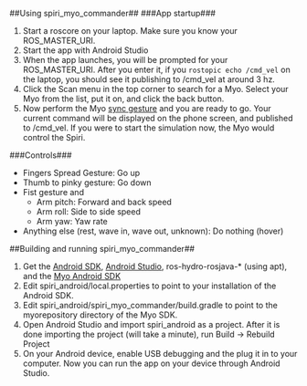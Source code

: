 ##Using spiri_myo_commander##
###App startup###
1. Start a roscore on your laptop. Make sure you know your ROS_MASTER_URI.
2. Start the app with Android Studio
3. When the app launches, you will be prompted for your ROS_MASTER_URI. After you enter it, if you ```rostopic echo /cmd_vel``` on the laptop, you should see it publishing to /cmd_vel at around 3 hz.
4. Click the Scan menu in the top corner to search for a Myo. Select your Myo from the list, put it on, and click the back button.
5. Now perform the Myo [sync gesture](https://support.getmyo.com/hc/en-us/articles/200755509-How-to-perform-the-sync-gesture) and you are ready to go. Your current command will be displayed on the phone screen, and published to /cmd_vel. If you were to start the simulation now, the Myo would control the Spiri.

###Controls###
* Fingers Spread Gesture: Go up
* Thumb to pinky gesture: Go down
* Fist gesture and
    * Arm pitch: Forward and back speed
    * Arm roll: Side to side speed
    * Arm yaw: Yaw rate
* Anything else (rest, wave in, wave out, unknown): Do nothing (hover)


##Building and running spiri_myo_commander##
1. Get the [Android SDK](https://developer.android.com/sdk/index.html?hl=i), [Android Studio](https://developer.android.com/sdk/installing/studio.html), ros-hydro-rosjava-* (using apt), and the [Myo Android SDK](https://developer.thalmic.com/downloads)
2. Edit spiri_android/local.properties to point to your installation of the Android SDK.
3. Edit spiri_android/spiri_myo_commander/build.gradle to point to the myorepository directory
   of the Myo SDK.
4. Open Android Studio and import spiri_android as a project. After it is done importing the project (will take a minute), run Build -> Rebuild Project
5. On your Android device, enable USB debugging and the plug it in to your computer. Now you can run the app on your device through Android Studio.  
